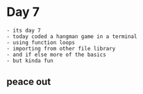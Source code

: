 # Day 7
    - its day 7
    - today coded a hangman game in a terminal
    - using function loops
    - importing from other file library
    - and if else more of the basics
    - but kinda fun

## peace out